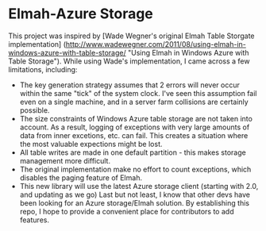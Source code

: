 Elmah-Azure Storage
===================
This project was inspired by [Wade Wegner's original Elmah Table Storgate implementation] (http://www.wadewegner.com/2011/08/using-elmah-in-windows-azure-with-table-storage/ "Using Elmah in Windows Azure with Table Storage"). While using Wade's implementation, I came across a few limitations, including:
+ The key generation strategy assumes that 2 errors will never occur within the same "tick" of the system clock. I've seen this assumption fail even on a single machine, and in a server farm collisions are certainly possible.
+ The size constraints of Windows Azure table storage are not taken into account. As a result, logging of exceptions with very large amounts of data from inner excetions, etc. can fail. This creates a situation where the most valuable expections might be lost.
+ All table writes are made in one default partition - this makes storage management more difficult.
+ The original implementation make no effort to count exceptions, which disables the paging feature of Elmah.
+ This new library will use the latest Azure storage client (starting with 2.0, and updating as we go)
Last but not least, I know that other devs have been looking for an Azure storage/Elmah solution. By establishing this repo, I hope to provide a convenient place for contributors to add features. 

